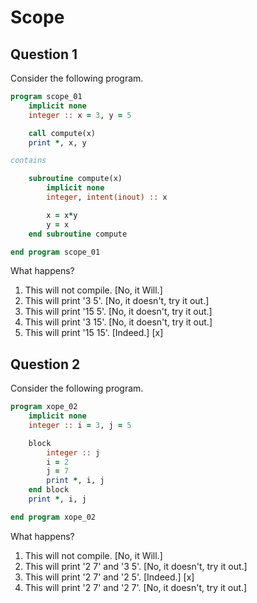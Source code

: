 # Scope

## Question 1

Consider the following program.

~~~~fortran
program scope_01
    implicit none
    integer :: x = 3, y = 5

    call compute(x)
    print *, x, y

contains

    subroutine compute(x)
        implicit none
        integer, intent(inout) :: x

        x = x*y
        y = x
    end subroutine compute

end program scope_01
~~~~

What happens?
1. This will not compile. [No, it Will.]
1. This will print '3    5'. [No, it doesn't, try it out.]
1. This will print '15    5'. [No, it doesn't, try it out.]
1. This will print '3    15'. [No, it doesn't, try it out.]
1. This will print '15    15'. [Indeed.] [x]


## Question 2

Consider the following program.

~~~~fortran
program xope_02
    implicit none
    integer :: i = 3, j = 5

    block
        integer :: j
        i = 2
        j = 7
        print *, i, j
    end block
    print *, i, j

end program xope_02
~~~~

What happens?
1. This will not compile. [No, it Will.]
1. This will print '2    7' and '3    5'. [No, it doesn't, try it out.]
1. This will print '2    7' and '2    5'. [Indeed.] [x]
1. This will print '2    7' and '2    7'. [No, it doesn't, try it out.]
